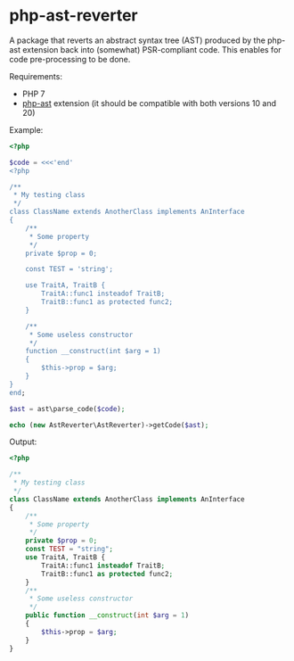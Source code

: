 # php-ast-reverter
A package that reverts an abstract syntax tree (AST) produced by the php-ast
extension back into (somewhat) PSR-compliant code. This enables for code
pre-processing to be done.

Requirements:
 - PHP 7
 - [php-ast](https://github.com/nikic/php-ast) extension (it should be
 compatible with both versions 10 and 20)

Example:
```php
<?php

$code = <<<'end'
<?php

/**
 * My testing class
 */
class ClassName extends AnotherClass implements AnInterface
{
    /**
     * Some property
     */
    private $prop = 0;

    const TEST = 'string';

    use TraitA, TraitB {
        TraitA::func1 insteadof TraitB;
        TraitB::func1 as protected func2;
    }

    /**
     * Some useless constructor
     */
    function __construct(int $arg = 1)
    {
        $this->prop = $arg;
    }
}
end;

$ast = ast\parse_code($code);

echo (new AstReverter\AstReverter)->getCode($ast);
```

Output:
```php
<?php

/**
 * My testing class
 */
class ClassName extends AnotherClass implements AnInterface
{
    /**
     * Some property
     */
    private $prop = 0;
    const TEST = "string";
    use TraitA, TraitB {
        TraitA::func1 insteadof TraitB;
        TraitB::func1 as protected func2;
    }
    /**
     * Some useless constructor
     */
    public function __construct(int $arg = 1)
    {
        $this->prop = $arg;
    }
}

```